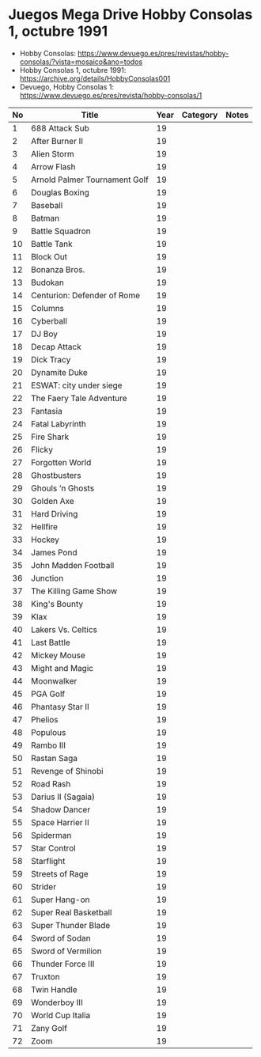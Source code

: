 Juegos Mega Drive Hobby Consolas 1, octubre 1991
======

* Hobby Consolas: https://www.devuego.es/pres/revistas/hobby-consolas/?vista=mosaico&ano=todos
* Hobby Consolas 1, octubre 1991: https://archive.org/details/HobbyConsolas001
* Devuego, Hobby Consolas 1: https://www.devuego.es/pres/revista/hobby-consolas/1


| No  | Title                                   | Year | Category       | Notes      |
|-----|-----------------------------------------|------|----------------|------------|
|   1 | 688 Attack Sub                          | 19   |                |            |
|   2 | After Burner II                         | 19   |                |            |
|   3 | Alien Storm                             | 19   |                |            |
|   4 | Arrow Flash                             | 19   |                |            |
|   5 | Arnold Palmer Tournament Golf           | 19   |                |            |
|   6 | Douglas Boxing                          | 19   |                |            |
|   7 | Baseball                                | 19   |                |            |
|   8 | Batman                                  | 19   |                |            |
|   9 | Battle Squadron                         | 19   |                |            |
|  10 | Battle Tank                             | 19   |                |            |
|  11 | Block Out                               | 19   |                |            |
|  12 | Bonanza Bros.                           | 19   |                |            |
|  13 | Budokan                                 | 19   |                |            |
|  14 | Centurion: Defender of Rome             | 19   |                |            |
|  15 | Columns                                 | 19   |                |            |
|  16 | Cyberball                               | 19   |                |            |
|  17 | DJ Boy                                  | 19   |                |            |
|  18 | Decap Attack                            | 19   |                |            |
|  19 | Dick Tracy                              | 19   |                |            |
|  20 | Dynamite Duke                           | 19   |                |            |
|  21 | ESWAT: city under siege                 | 19   |                |            |
|  22 | The Faery Tale Adventure                | 19   |                |            |
|  23 | Fantasia                                | 19   |                |            |
|  24 | Fatal Labyrinth                         | 19   |                |            |
|  25 | Fire Shark                              | 19   |                |            |
|  26 | Flicky                                  | 19   |                |            |
|  27 | Forgotten World                         | 19   |                |            |
|  28 | Ghostbusters                            | 19   |                |            |
|  29 | Ghouls ’n Ghosts                        | 19   |                |            |
|  30 | Golden Axe                              | 19   |                |            |
|  31 | Hard Driving                            | 19   |                |            |
|  32 | Hellfire                                | 19   |                |            |
|  33 | Hockey                                  | 19   |                |            |
|  34 | James Pond                              | 19   |                |            |
|  35 | John Madden Football                    | 19   |                |            |
|  36 | Junction                                | 19   |                |            |
|  37 | The Killing Game Show                   | 19   |                |            |
|  38 | King's Bounty                           | 19   |                |            |
|  39 | Klax                                    | 19   |                |            |
|  40 | Lakers Vs. Celtics                      | 19   |                |            |
|  41 | Last Battle                             | 19   |                |            |
|  42 | Mickey Mouse                            | 19   |                |            |
|  43 | Might and Magic                         | 19   |                |            |
|  44 | Moonwalker                              | 19   |                |            |
|  45 | PGA Golf                                | 19   |                |            |
|  46 | Phantasy Star II                        | 19   |                |            |
|  47 | Phelios                                 | 19   |                |            |
|  48 | Populous                                | 19   |                |            |
|  49 | Rambo III                               | 19   |                |            |
|  50 | Rastan Saga                             | 19   |                |            |
|  51 | Revenge of Shinobi                      | 19   |                |            |
|  52 | Road Rash                               | 19   |                |            |
|  53 | Darius II (Sagaia)                      | 19   |                |            |
|  54 | Shadow Dancer                           | 19   |                |            |
|  55 | Space Harrier II                        | 19   |                |            |
|  56 | Spiderman                               | 19   |                |            |
|  57 | Star Control                            | 19   |                |            |
|  58 | Starflight                              | 19   |                |            |
|  59 | Streets of Rage                         | 19   |                |            |
|  60 | Strider                                 | 19   |                |            |
|  61 | Super Hang-on                           | 19   |                |            |
|  62 | Super Real Basketball                   | 19   |                |            |
|  63 | Super Thunder Blade                     | 19   |                |            |
|  64 | Sword of Sodan                          | 19   |                |            |
|  65 | Sword of Vermilion                      | 19   |                |            |
|  66 | Thunder Force III                       | 19   |                |            |
|  67 | Truxton                                 | 19   |                |            |
|  68 | Twin Handle                             | 19   |                |            |
|  69 | Wonderboy III                           | 19   |                |            |
|  70 | World Cup Italia                        | 19   |                |            |
|  71 | Zany Golf                               | 19   |                |            |
|  72 | Zoom                                    | 19   |                |            |
